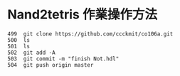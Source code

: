 # Nand2tetris 作業操作方法


```
499  git clone https://github.com/ccckmit/co106a.git
500  ls
501  ls
502  git add -A
503  git commit -m "finish Not.hdl"
504  git push origin master
```